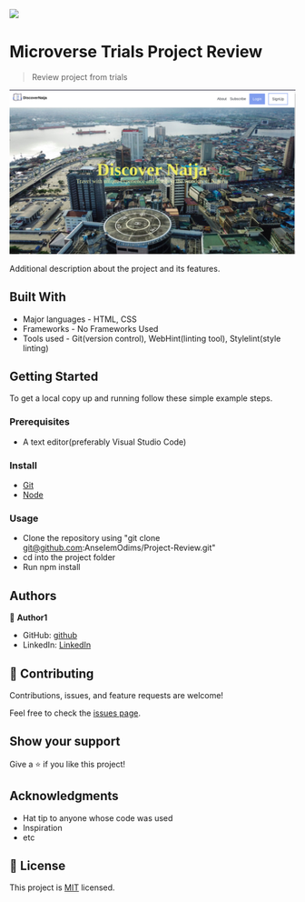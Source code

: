 ![](https://img.shields.io/badge/Microverse-blueviolet)

# Microverse Trials Project Review

> Review project from trials

![screenshot](images/Screenshot%20from%202021-10-25%2009-24-49.png)

Additional description about the project and its features.

## Built With

- Major languages - HTML, CSS
- Frameworks - No Frameworks Used
- Tools used - Git(version control), WebHint(linting tool), Stylelint(style linting)


## Getting Started

To get a local copy up and running follow these simple example steps.

### Prerequisites
 - A text editor(preferably Visual Studio Code)
### Install
  -  [Git](https://git-scm.com/downloads)
  -  [Node](https://nodejs.org/en/download/)
### Usage
  - Clone the repository using  "git clone git@github.com:AnselemOdims/Project-Review.git"
  -  cd into the project folder
  -  Run npm install

## Authors

👤 **Author1**

- GitHub: [github](https://github.com/AnselemOdims)
- LinkedIn: [LinkedIn](https://www.linkedin.com/in/anselem-odimegwu-65a679104/)

## 🤝 Contributing

Contributions, issues, and feature requests are welcome!

Feel free to check the [issues page](../../issues/).

## Show your support

Give a ⭐️ if you like this project!

## Acknowledgments

- Hat tip to anyone whose code was used
- Inspiration
- etc

## 📝 License

This project is [MIT](./MIT.md) licensed.